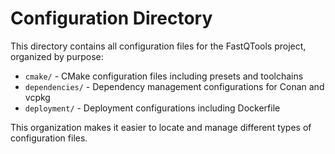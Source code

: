 # Configuration Directory

This directory contains all configuration files for the FastQTools project, organized by purpose:

- `cmake/` - CMake configuration files including presets and toolchains
- `dependencies/` - Dependency management configurations for Conan and vcpkg
- `deployment/` - Deployment configurations including Dockerfile

This organization makes it easier to locate and manage different types of configuration files.